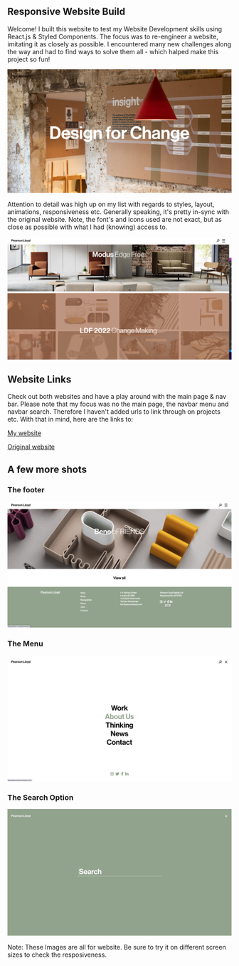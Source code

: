 ## Responsive Website Build

Welcome! I built this website to test my Website Development skills using React.js & Styled Components. The focus was to re-engineer a website, imitating it as closely as possible. I encountered many new challenges along the way and had to find ways to solve them all - which halped make this project so fun!

![cover Image](images/header.png)

Attention to detail was high up on my list with regards to styles, layout, animations, responsiveness etc. Generally speaking, it's pretty in-sync with the original website. Note, the font's and icons used are not exact, but as close as possible with what I had (knowing) access to. 

![projects](images/projects.png)

## Website Links

Check out both websites and have a play around with the main page & nav bar. Please note that my focus was no the main page, the navbar menu and navbar search. Therefore I haven't added urls to link through on projects etc. With that in mind, here are the links to: 

[My website](#https://responsive-website-lw.netlify.app/)

[Original website](#https://pearsonlloyd.com/)

## A few more shots

### The footer
![footer](images/footer.png)

### The Menu
![menu](images/menu.png)

### The  Search Option
![search](images/search.png)

Note: These Images are all for website. Be sure to try it on different screen sizes to check the resposiveness. 